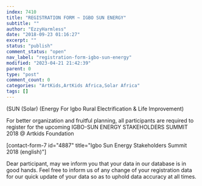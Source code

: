 ```yaml
---
index: 7410
title: "REGISTRATION FORM ~ IGBO SUN ENERGY"
subtitle: ""
author: "EzzyHarmless"
date: "2018-09-23 01:16:27"
excerpt: ""
status: "publish"
comment_status: "open"
nav_label: "registration-form-igbo-sun-energy"
modified: "2023-04-21 21:42:39"
parent: 0
type: "post"
comment_count: 0
categories: "ArtKids,ArtKids Africa,Solar Africa"
tags: []
---
```


(SUN (Solar) (Energy For Igbo Rural Electrification & Life Improvement)

For better organization and fruitful planning, all participants are required to register for the upcoming IGBO-SUN ENERGY STAKEHOLDERS SUMMIT 2018 @ Artkids Foundation

\[contact-form-7 id="4887" title="Igbo Sun Energy Stakeholders Summit 2018 (english)"\]

Dear participant, may we inform you that your data in our database is in good hands. Feel free to inform us of any change of your registration data for our quick update of your data so as to uphold data accuracy at all times.